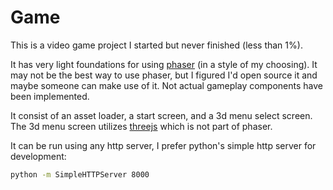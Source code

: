 Game
=====

This is a video game project I started but never finished (less than 1%).

It has very light foundations for using [phaser](http://phaser.io/) (in a style of my choosing).
It may not be the best way to use phaser, but I figured I'd open source it and
maybe someone can make use of it.  Not actual gameplay components have been implemented.

It consist of an asset loader, a start screen, and a 3d menu select screen. The
3d menu screen utilizes [threejs](http://threejs.org/) which is not part of phaser.

It can be run using any http server, I prefer python's simple http server for development:
```bash
python -m SimpleHTTPServer 8000
```